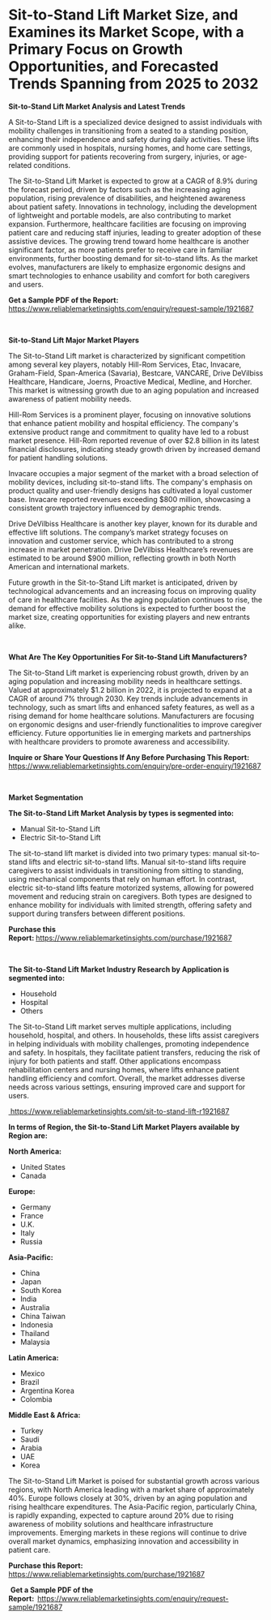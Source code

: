 <p><h1>Sit-to-Stand Lift Market Size, and Examines its Market Scope, with a Primary Focus on Growth Opportunities, and Forecasted Trends Spanning from 2025 to 2032</h1></p><p><strong>Sit-to-Stand Lift Market Analysis and Latest Trends</strong></p>
<p><p>A Sit-to-Stand Lift is a specialized device designed to assist individuals with mobility challenges in transitioning from a seated to a standing position, enhancing their independence and safety during daily activities. These lifts are commonly used in hospitals, nursing homes, and home care settings, providing support for patients recovering from surgery, injuries, or age-related conditions. </p><p>The Sit-to-Stand Lift Market is expected to grow at a CAGR of 8.9% during the forecast period, driven by factors such as the increasing aging population, rising prevalence of disabilities, and heightened awareness about patient safety. Innovations in technology, including the development of lightweight and portable models, are also contributing to market expansion. Furthermore, healthcare facilities are focusing on improving patient care and reducing staff injuries, leading to greater adoption of these assistive devices. The growing trend toward home healthcare is another significant factor, as more patients prefer to receive care in familiar environments, further boosting demand for sit-to-stand lifts. As the market evolves, manufacturers are likely to emphasize ergonomic designs and smart technologies to enhance usability and comfort for both caregivers and users.</p></p>
<p><strong>Get a Sample PDF of the Report:&nbsp;</strong> <a href="https://www.reliablemarketinsights.com/enquiry/request-sample/1921687?utm_campaign=2669&utm_medium=2&utm_source=Github&utm_content=ia&utm_term=12042025&utm_id=sit-to-stand-lift">https://www.reliablemarketinsights.com/enquiry/request-sample/1921687</a></p>
<p>&nbsp;</p>
<p><strong>Sit-to-Stand Lift Major Market Players</strong></p>
<p><p>The Sit-to-Stand Lift market is characterized by significant competition among several key players, notably Hill-Rom Services, Etac, Invacare, Graham-Field, Span-America (Savaria), Bestcare, VANCARE, Drive DeVilbiss Healthcare, Handicare, Joerns, Proactive Medical, Medline, and Horcher. This market is witnessing growth due to an aging population and increased awareness of patient mobility needs.</p><p>Hill-Rom Services is a prominent player, focusing on innovative solutions that enhance patient mobility and hospital efficiency. The company's extensive product range and commitment to quality have led to a robust market presence. Hill-Rom reported revenue of over $2.8 billion in its latest financial disclosures, indicating steady growth driven by increased demand for patient handling solutions.</p><p>Invacare occupies a major segment of the market with a broad selection of mobility devices, including sit-to-stand lifts. The company's emphasis on product quality and user-friendly designs has cultivated a loyal customer base. Invacare reported revenues exceeding $800 million, showcasing a consistent growth trajectory influenced by demographic trends.</p><p>Drive DeVilbiss Healthcare is another key player, known for its durable and effective lift solutions. The company’s market strategy focuses on innovation and customer service, which has contributed to a strong increase in market penetration. Drive DeVilbiss Healthcare’s revenues are estimated to be around $900 million, reflecting growth in both North American and international markets.</p><p>Future growth in the Sit-to-Stand Lift market is anticipated, driven by technological advancements and an increasing focus on improving quality of care in healthcare facilities. As the aging population continues to rise, the demand for effective mobility solutions is expected to further boost the market size, creating opportunities for existing players and new entrants alike.</p></p>
<p>&nbsp;</p>
<p><strong>What Are The Key Opportunities For Sit-to-Stand Lift Manufacturers?</strong></p>
<p><p>The Sit-to-Stand Lift market is experiencing robust growth, driven by an aging population and increasing mobility needs in healthcare settings. Valued at approximately $1.2 billion in 2022, it is projected to expand at a CAGR of around 7% through 2030. Key trends include advancements in technology, such as smart lifts and enhanced safety features, as well as a rising demand for home healthcare solutions. Manufacturers are focusing on ergonomic designs and user-friendly functionalities to improve caregiver efficiency. Future opportunities lie in emerging markets and partnerships with healthcare providers to promote awareness and accessibility.</p></p>
<p><strong>Inquire or Share Your Questions If Any Before Purchasing This Report:</strong> <a href="https://www.reliablemarketinsights.com/enquiry/pre-order-enquiry/1921687?utm_campaign=2669&utm_medium=2&utm_source=Github&utm_content=ia&utm_term=12042025&utm_id=sit-to-stand-lift">https://www.reliablemarketinsights.com/enquiry/pre-order-enquiry/1921687</a></p>
<p>&nbsp;</p>
<p><strong>Market Segmentation</strong></p>
<p><strong>The Sit-to-Stand Lift Market Analysis by types is segmented into:</strong></p>
<p><ul><li>Manual Sit-to-Stand Lift</li><li>Electric Sit-to-Stand Lift</li></ul></p>
<p><p>The sit-to-stand lift market is divided into two primary types: manual sit-to-stand lifts and electric sit-to-stand lifts. Manual sit-to-stand lifts require caregivers to assist individuals in transitioning from sitting to standing, using mechanical components that rely on human effort. In contrast, electric sit-to-stand lifts feature motorized systems, allowing for powered movement and reducing strain on caregivers. Both types are designed to enhance mobility for individuals with limited strength, offering safety and support during transfers between different positions.</p></p>
<p><strong>Purchase this Report:&nbsp;</strong><a href="https://www.reliablemarketinsights.com/purchase/1921687?utm_campaign=2669&utm_medium=2&utm_source=Github&utm_content=ia&utm_term=12042025&utm_id=sit-to-stand-lift">https://www.reliablemarketinsights.com/purchase/1921687</a></p>
<p>&nbsp;</p>
<p><strong>The Sit-to-Stand Lift Market Industry Research by Application is segmented into:</strong></p>
<p><ul><li>Household</li><li>Hospital</li><li>Others</li></ul></p>
<p><p>The Sit-to-Stand Lift market serves multiple applications, including household, hospital, and others. In households, these lifts assist caregivers in helping individuals with mobility challenges, promoting independence and safety. In hospitals, they facilitate patient transfers, reducing the risk of injury for both patients and staff. Other applications encompass rehabilitation centers and nursing homes, where lifts enhance patient handling efficiency and comfort. Overall, the market addresses diverse needs across various settings, ensuring improved care and support for users.</p></p>
<p><a href="https://www.reliablemarketinsights.com/sit-to-stand-lift-r1921687?utm_campaign=2669&utm_medium=2&utm_source=Github&utm_content=ia&utm_term=12042025&utm_id=sit-to-stand-lift">&nbsp;https://www.reliablemarketinsights.com/sit-to-stand-lift-r1921687</a></p>
<p><strong>In terms of Region, the Sit-to-Stand Lift Market Players available by Region are:</strong></p>
<p>
    <p> <strong> North America: </strong>
        <ul>
            <li>United States</li>
            <li>Canada</li>
        </ul>
        </p> 
    <p> <strong> Europe: </strong>
        <ul>
            <li>Germany</li>
            <li>France</li>
            <li>U.K.</li>
            <li>Italy</li>
            <li>Russia</li>
        </ul>
        </p> 
    <p> <strong> Asia-Pacific: </strong>
        <ul>
            <li>China</li>
            <li>Japan</li>
            <li>South Korea</li>
            <li>India</li>
            <li>Australia</li>
            <li>China Taiwan</li>
            <li>Indonesia</li>
            <li>Thailand</li>
            <li>Malaysia</li>
        </ul>
        </p> 
    <p> <strong> Latin America: </strong>
        <ul>
            <li>Mexico</li>
            <li>Brazil</li>
            <li>Argentina Korea</li>
            <li>Colombia</li>
        </ul>
        </p> 
    <p> <strong> Middle East & Africa: </strong>
        <ul>
            <li>Turkey</li>
            <li>Saudi</li>
            <li>Arabia</li>
            <li>UAE</li>
            <li>Korea</li>
        </ul>
    </p>
    </p>
<p><p>The Sit-to-Stand Lift Market is poised for substantial growth across various regions, with North America leading with a market share of approximately 40%. Europe follows closely at 30%, driven by an aging population and rising healthcare expenditures. The Asia-Pacific region, particularly China, is rapidly expanding, expected to capture around 20% due to rising awareness of mobility solutions and healthcare infrastructure improvements. Emerging markets in these regions will continue to drive overall market dynamics, emphasizing innovation and accessibility in patient care.</p></p>
<p><strong>Purchase this Report: </strong><a href="https://www.reliablemarketinsights.com/purchase/1921687?utm_campaign=2669&utm_medium=2&utm_source=Github&utm_content=ia&utm_term=12042025&utm_id=sit-to-stand-lift">https://www.reliablemarketinsights.com/purchase/1921687</a></p>
<p>&nbsp;<strong>Get a Sample PDF of the Report:&nbsp;&nbsp;</strong><a href="https://www.reliablemarketinsights.com/enquiry/request-sample/1921687?utm_campaign=2669&utm_medium=2&utm_source=Github&utm_content=ia&utm_term=12042025&utm_id=sit-to-stand-lift">https://www.reliablemarketinsights.com/enquiry/request-sample/1921687</a></p>
<p><strong></strong></p>
<p><p></p><p></p><p></p></p>